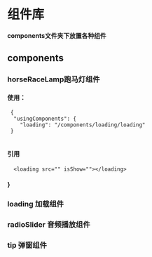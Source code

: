 # 组件库
#### components文件夹下放置各种组件
## components
### horseRaceLamp跑马灯组件
#### 使用：
```
 {
  "usingComponents": {
    "loading": "/components/loading/loading"
 }
 
```
#### 引用
```
  <loading src="" isShow=""></loading>
```
#### }
### loading 加载组件

### radioSlider 音频播放组件
### tip 弹窗组件
